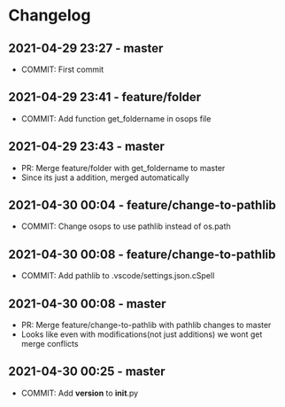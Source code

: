 # Changelog

## 2021-04-29 23:27 - master

- COMMIT: First commit

## 2021-04-29 23:41 - feature/folder

- COMMIT: Add function get_foldername in osops file

## 2021-04-29 23:43 - master

- PR: Merge feature/folder with get_foldername to master
- Since its just a addition, merged automatically

## 2021-04-30 00:04 - feature/change-to-pathlib

- COMMIT: Change osops to use pathlib instead of os.path

## 2021-04-30 00:08 - feature/change-to-pathlib

- COMMIT: Add pathlib to .vscode/settings.json.cSpell

## 2021-04-30 00:08 - master

- PR: Merge feature/change-to-pathlib with pathlib changes to master
- Looks like even with modifications(not just additions) we wont get merge conflicts

## 2021-04-30 00:25 - master

- COMMIT: Add __version__ to __init__.py

